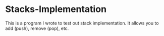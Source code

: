 # Stacks-Implementation
This is a program I wrote to test out stack implementation. It allows you to add (push), remove (pop), etc.
